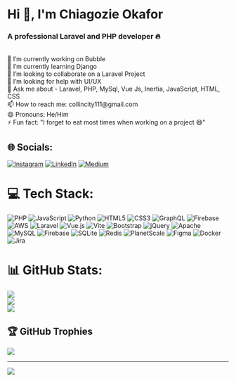 # Hi 👋, I'm Chiagozie Okafor
### A professional Laravel and PHP developer 🔥  
<br>
🔭 I’m currently working on Bubble<br>
🌱 I’m currently learning Django<br>
👯 I’m looking to collaborate on a Laravel Project<br>
🤔 I’m looking for help with UI/UX<br>💬 Ask me about - Laravel, PHP, MySql, Vue Js, Inertia, JavaScript, HTML, CSS<br>
📫 How to reach me: collincity111@gmail.com<br>
😄 Pronouns: He/Him<br>
⚡ Fun fact: "I forget to eat most times when working on a project 😅"

## 🌐 Socials:
[![Instagram](https://img.shields.io/badge/Instagram-%23E4405F.svg?logo=Instagram&logoColor=white)](https://instagram.com/collincity111) [![LinkedIn](https://img.shields.io/badge/LinkedIn-%230077B5.svg?logo=linkedin&logoColor=white)](https://linkedin.com/in/chiagozie-okafor-816232221) [![Medium](https://img.shields.io/badge/Medium-12100E?logo=medium&logoColor=white)](https://medium.com/@collincity111) 

# 💻 Tech Stack:
![PHP](https://img.shields.io/badge/php-%23777BB4.svg?style=for-the-badge&logo=php&logoColor=white) ![JavaScript](https://img.shields.io/badge/javascript-%23323330.svg?style=for-the-badge&logo=javascript&logoColor=%23F7DF1E) ![Python](https://img.shields.io/badge/python-3670A0?style=for-the-badge&logo=python&logoColor=ffdd54) ![HTML5](https://img.shields.io/badge/html5-%23E34F26.svg?style=for-the-badge&logo=html5&logoColor=white) ![CSS3](https://img.shields.io/badge/css3-%231572B6.svg?style=for-the-badge&logo=css3&logoColor=white) ![GraphQL](https://img.shields.io/badge/-GraphQL-E10098?style=for-the-badge&logo=graphql&logoColor=white) ![Firebase](https://img.shields.io/badge/firebase-%23039BE5.svg?style=for-the-badge&logo=firebase) ![AWS](https://img.shields.io/badge/AWS-%23FF9900.svg?style=for-the-badge&logo=amazon-aws&logoColor=white) ![Laravel](https://img.shields.io/badge/laravel-%23FF2D20.svg?style=for-the-badge&logo=laravel&logoColor=white) ![Vue.js](https://img.shields.io/badge/vue.js-%2335495e.svg?style=for-the-badge&logo=vuedotjs&logoColor=%234FC08D) ![Vite](https://img.shields.io/badge/vite-%23646CFF.svg?style=for-the-badge&logo=vite&logoColor=white) ![Bootstrap](https://img.shields.io/badge/bootstrap-%238511FA.svg?style=for-the-badge&logo=bootstrap&logoColor=white) ![jQuery](https://img.shields.io/badge/jquery-%230769AD.svg?style=for-the-badge&logo=jquery&logoColor=white) ![Apache](https://img.shields.io/badge/apache-%23D42029.svg?style=for-the-badge&logo=apache&logoColor=white) ![MySQL](https://img.shields.io/badge/mysql-%2300000f.svg?style=for-the-badge&logo=mysql&logoColor=white) ![Firebase](https://img.shields.io/badge/Firebase-039BE5?style=for-the-badge&logo=Firebase&logoColor=white) ![SQLite](https://img.shields.io/badge/sqlite-%2307405e.svg?style=for-the-badge&logo=sqlite&logoColor=white) ![Redis](https://img.shields.io/badge/redis-%23DD0031.svg?style=for-the-badge&logo=redis&logoColor=white) ![PlanetScale](https://img.shields.io/badge/planetscale-%23000000.svg?style=for-the-badge&logo=planetscale&logoColor=white) ![Figma](https://img.shields.io/badge/figma-%23F24E1E.svg?style=for-the-badge&logo=figma&logoColor=white) ![Docker](https://img.shields.io/badge/docker-%230db7ed.svg?style=for-the-badge&logo=docker&logoColor=white) ![Jira](https://img.shields.io/badge/jira-%230A0FFF.svg?style=for-the-badge&logo=jira&logoColor=white)
# 📊 GitHub Stats:
![](https://github-readme-stats.vercel.app/api?username=okafor-chiagozie&theme=dark&hide_border=false&include_all_commits=true&count_private=true)<br/>
![](https://github-readme-streak-stats.herokuapp.com/?user=okafor-chiagozie&theme=dark&hide_border=false)<br/>
![](https://github-readme-stats.vercel.app/api/top-langs/?username=okafor-chiagozie&theme=dark&hide_border=false&include_all_commits=true&count_private=true&layout=compact)

## 🏆 GitHub Trophies
![](https://github-profile-trophy.vercel.app/?username=okafor-chiagozie&theme=radical&no-frame=false&no-bg=true&margin-w=4)

---
[![](https://visitcount.itsvg.in/api?id=okafor-chiagozie&icon=0&color=0)](https://visitcount.itsvg.in)

<!-- Proudly created with GPRM ( https://gprm.itsvg.in ) -->

